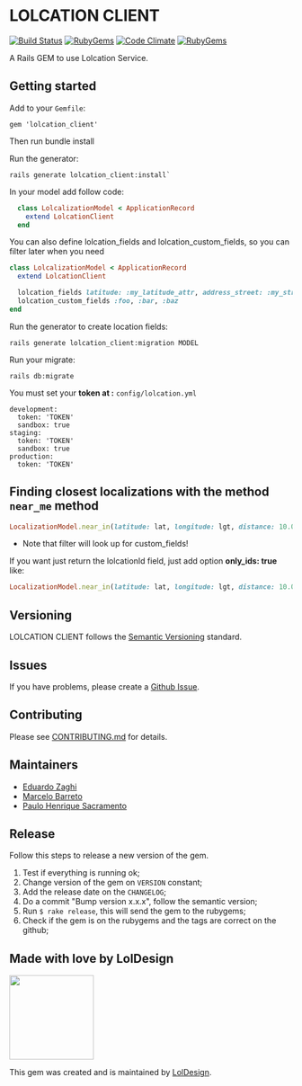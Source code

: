 # LOLCATION CLIENT
[![Build Status][travis_badge]][travis]
[![RubyGems][gem_version_badge]][ruby_gems]
[![Code Climate][code_climate_badge]][code_climate]
[![RubyGems][gem_downloads_badge]][ruby_gems]

A Rails GEM to use Lolcation Service.

## Getting started
Add to your `Gemfile`:

```
gem 'lolcation_client'
```

Then run bundle install

Run the generator:

```
rails generate lolcation_client:install`
```

In your model add follow code:


```ruby
  class LolcalizationModel < ApplicationRecord
    extend LolcationClient
  end
```
You can also define lolcation_fields and lolcation_custom_fields, so you can filter later when you need

```ruby
class LolcalizationModel < ApplicationRecord
  extend LolcationClient

  lolcation_fields latitude: :my_latitude_attr, address_street: :my_street_attr
  lolcation_custom_fields :foo, :bar, :baz
end
```

Run the generator to create location fields:

```
rails generate lolcation_client:migration MODEL
```

Run your migrate:

```
rails db:migrate
```

You must set your __token at :__ `config/lolcation.yml`

```
development:
  token: 'TOKEN'
  sandbox: true
staging:
  token: 'TOKEN'
  sandbox: true
production:
  token: 'TOKEN'

```

## Finding closest localizations with the method `near_me` method

```ruby
LocalizationModel.near_in(latitude: lat, longitude: lgt, distance: 10.0, filter: {foo: 'bar'})
```

* Note that filter will look up for custom_fields!

If you want just return the lolcationId field, just add option __only_ids: true__ like:

```ruby
LocalizationModel.near_in(latitude: lat, longitude: lgt, distance: 10.0, filter: {foo: 'bar'}, only_ids: true)

```

## Versioning

LOLCATION CLIENT follows the [Semantic Versioning](http://semver.org/) standard.

## Issues

If you have problems, please create a [Github Issue](https://github.com/loldesign/lolcation_client/issues).

## Contributing

Please see [CONTRIBUTING.md](https://github.com/loldesign/lolcation_client/blob/master/CONTRIBUTING.md) for details.

## Maintainers

- [Eduardo Zaghi](https://github.com/eduzera)
- [Marcelo Barreto](https://github.com/marcelobarreto)
- [Paulo Henrique Sacramento](https://github.com/henriquesacramento)

## Release

Follow this steps to release a new version of the gem.

1. Test if everything is running ok;
2. Change version of the gem on `VERSION` constant;
3. Add the release date on the `CHANGELOG`;
4. Do a commit "Bump version x.x.x", follow the semantic version;
5. Run `$ rake release`, this will send the gem to the rubygems;
6. Check if the gem is on the rubygems and the tags are correct on the github;

## Made with love by LolDesign

<img src="http://novo.loldesign.com.br/wp-content/uploads/2015/12/LolDesign.svg" width="150">

This gem was created and is maintained by [LolDesign](https://github.com/loldesign).


[LolDesign]: http://loldesign.com.br
[gem_version_badge]: http://img.shields.io/gem/v/lolcation_client.svg?style=flat
[gem_downloads_badge]: http://img.shields.io/gem/dt/lolcation_client.svg?style=flat
[ruby_gems]: http://rubygems.org/gems/lolcation_client
[code_climate]: https://codeclimate.com/github/loldesign/lolcation_client
[code_climate_badge]: http://img.shields.io/codeclimate/github/loldesign/lolcation_client.svg?style=flat
[travis]: https://travis-ci.org/loldesign/lolcation_client
[travis_badge]: http://img.shields.io/travis/loldesign/lolcation_client/master.svg?style=flat
